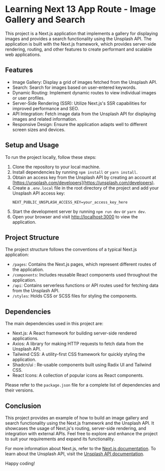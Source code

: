 # Learning Next 13 App Route - Image Gallery and Search

This project is a Next.js application that implements a gallery for displaying images and provides a search functionality using the Unsplash API. The application is built with the Next.js framework, which provides server-side rendering, routing, and other features to create performant and scalable web applications.

## Features

- Image Gallery: Display a grid of images fetched from the Unsplash API.
- Search: Search for images based on user-entered keywords.
- Dynamic Routing: Implement dynamic routes to view individual images or user profiles.
- Server-Side Rendering (SSR): Utilize Next.js's SSR capabilities for improved performance and SEO.
- API Integration: Fetch image data from the Unsplash API for displaying images and related information.
- Responsive Design: Ensure the application adapts well to different screen sizes and devices.

## Setup and Usage

To run the project locally, follow these steps:

1. Clone the repository to your local machine.
2. Install dependencies by running `npm install` or `yarn install`.
3. Obtain an access key from the Unsplash API by creating an account at [https://unsplash.com/developers](https://unsplash.com/developers).
4. Create a `.env.local` file in the root directory of the project and add your Unsplash API access key:
   ```
   NEXT_PUBLIC_UNSPLASH_ACCESS_KEY=your_access_key_here
   ```
5. Start the development server by running `npm run dev` or `yarn dev`.
6. Open your browser and visit [http://localhost:3000](http://localhost:3000) to view the application.

## Project Structure

The project structure follows the conventions of a typical Next.js application:

- `/pages`: Contains the Next.js pages, which represent different routes of the application.
- `/components`: Includes reusable React components used throughout the application.
- `/api`: Contains serverless functions or API routes used for fetching data from the Unsplash API.
- `/styles`: Holds CSS or SCSS files for styling the components.

## Dependencies

The main dependencies used in this project are:

- Next.js: A React framework for building server-side rendered applications.
- Axios: A library for making HTTP requests to fetch data from the Unsplash API.
- Tailwind CSS: A utility-first CSS framework for quickly styling the application.
- Shadcn/ui : Re-usable components built using Radix UI and Tailwind CSS.
- React Icons: A collection of popular icons as React components.

Please refer to the `package.json` file for a complete list of dependencies and their versions.

## Conclusion

This project provides an example of how to build an image gallery and search functionality using the Next.js framework and the Unsplash API. It showcases the usage of Next.js's routing, server-side rendering, and integration with external APIs. Feel free to explore and enhance the project to suit your requirements and expand its functionality.

For more information about Next.js, refer to the [Next.js documentation](https://nextjs.org/docs). To learn about the Unsplash API, visit the [Unsplash API documentation](https://unsplash.com/documentation).

Happy coding!
